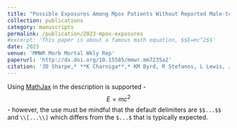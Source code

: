```yaml
---
title: "Possible Exposures Among Mpox Patients Without Reported Male-to-Male Sexual Contact — Six U.S. Jurisdictions, November 1–December 14, 2022"
collection: publications
category: manuscripts
permalink: /publication/2023-mpox-exposures
#excerpt: 'This paper is about a famous math equation, $$E=mc^2$$'
date: 2023
venue: 'MMWR Morb Mortal Wkly Rep'
paperurl: 'http://dx.doi.org/10.15585/mmwr.mm7235a2'
citation: 'JD Sharpe,* **K Charniga**,* KM Byrd, R Stefanos, L Lewis, J Watson, A Feldpausch, J Pavlick, J Hand, T Sokol, E Ortega, P Pathela, RR Hennessy, M Dulcey, L McHugh, M Pietrowski, D Perella, S Shah, A Maroufi, M Taylor, A Cope, ED Belay, S Ellington, AM McCollum, L Zilversmit Pao, SAJ Guagliardo, P Dawson. (2023). &quot;Possible Exposures Among Mpox Patients Without Reported Male-to-Male Sexual Contact — Six U.S. Jurisdictions, November 1–December 14, 2022.&quot; <i>MMWR Morb Mortal Wkly Rep </i>. 72(35): 944–948.'
---
```


Using [MathJax](https://www.mathjax.org/) in the description is supported - $$E=mc^2$$ - however, the use must be mindful that the default delimiters are `$$...$$` and `\\[...\\]` which differs from the `$...$` that is typically expected.
